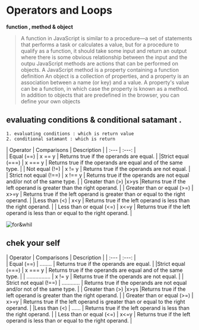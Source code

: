 # Operators and Loops
**function , method & object**
> A function in JavaScript is similar to a procedure—a set of statements that performs a task or calculates a value, but for a procedure to qualify as a function, it should take some input and return an output where there is some obvious relationship between the input and the outpu
> JavaScript methods are actions that can be performed on objects. A JavaScript method is a property containing a function definition
> An object is a collection of properties, and a property is an association between a name (or key) and a value. A property's value can be a function, in which case the property is known as a method. In addition to objects that are predefined in the browser, you can define your own objects
   


   ## evaluating conditions & conditional satamant .
    1. evaluating conditions : which is return value  
    2. conditional satamant : which is return     

| Operator | Comparisons | Description |
| :---         |     :---:      |      
| Equal (==)   | 	x == y    | Returns true if the operands are equal.   |
|Strict equal (===)    | x === y       | Returns true if the operands are equal and of the same type.     |
| Not equal (!=)   | x != y     | Returns true if the operands are not equal.   |
| Strict not equal (!==)   | 	x !== y       | Returns true if the operands are not equal and/or not of the same type.
      |
| Greater than (>)  |x>ys     |Returns true if the left operand is greater than the right operand.    |
| Greater than or equal (>=)    | x>=y       | Returns true if the left operand is greater than or equal to the right operand.
      |
|Less than (<)   | 	x<y     | Returns true if the left operand is less than the right operand.    |
| Less than or equal (<=)   | x<=y       | Returns true if the left operand is less than or equal to the right operand.
      |


![for&whil](https://i.stack.imgur.com/Ovdg0.png)

## chek your self

| Operator | Comparisons | Description |
| :---         |     :---:      |      
| Equal (==)   | 	........    | Returns true if the operands are equal.   |
|Strict equal (===)    | x === y       | Returns true if the operands are equal and of the same type.     |
| ................  | x != y     | Returns true if the operands are not equal.   |
| Strict not equal (!==)   | 	............       | Returns true if the operands are not equal and/or not of the same type.
      |
| Greater than (>)  |x>ys     |Returns true if the left operand is greater than the right operand.    |
| Greater than or equal (>=)    | x>=y       | Returns true if the left operand is greater than or equal to the right operand.
      |
|Less than (<)   | ......   | Returns true if the left operand is less than the right operand.    |
| Less than or equal (<=)   | x<=y       | Returns true if the left operand is less than or equal to the right operand.
      |